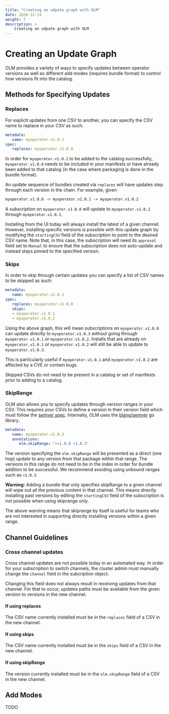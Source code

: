 ```yaml
---
title: "Creating an udpate graph with OLM"
date: 2020-12-14
weight: 7
description: >
    Creating an udpate graph with OLM 
---
```


# Creating an Update Graph

OLM provides a variety of ways to specify updates between operator versions as well as different add
modes (requires bundle format) to control how versions fit into the catalog.

## Methods for Specifying Updates

### Replaces

For explicit updates from one CSV to another, you can specify the CSV name to replace in your CSV as
such:

```yaml
metadata:
   name: myoperator.v1.0.1
spec:
   replaces: myoperator.v1.0.0
```

In order for `myoperator.v1.0.1` to be added to the catalog successfully, `myoperator.v1.0.0` needs to
be included in your manifests or have already been added to that catalog (in the case where packaging
is done in the bundle format).

An update sequence of bundles created via `replaces` will have updates step through each version in
the chain. For example, given

```txt
myoperator.v1.0.0 -> myoperator.v1.0.1 -> myoperator.v1.0.2
```

A subscription on `myoperator.v1.0.0` will update to `myoperator.v1.0.2` through `myoperator.v1.0.1`.

Installing from the UI today will always install the latest of a given channel. However, installing
specific versions is possible with this update graph by modifying the `startingCSV` field
of the subscription to point to the desired CSV name. Note that, in this case, the subscription will
need its `approval` field set to `Manual` to ensure that the subscription does not auto-update and
instead stays pinned to the specified version.

### Skips

In order to skip through certain updates you can specify a list of CSV names to be skipped as such:

```yaml
metadata:
   name: myoperator.v1.0.3
spec:
   replaces: myoperator.v1.0.0
   skips:
   - myoperator.v1.0.1
   - myoperator.v1.0.2
```

Using the above graph, this will mean subscriptions on `myoperator.v1.0.0` can update directly to
`myoperator.v1.0.3` without going through `myoperator.v1.0.1` or `myoperator.v1.0.2`. Installs
that are already on `myoperator.v1.0.1` or `myoperator.v1.0.2` will still be able to update to
`myoperator.v1.0.3`.

This is particularly useful if `myoperator.v1.0.1` and `myoperator.v1.0.2` are affected by a CVE
or contain bugs.

Skipped CSVs do not need to be present in a catalog or set of manifests prior to adding to a catalog.

### SkipRange

OLM also allows you to specify updates through version ranges in your CSV. This requires your CSVs
to define a version in their version field which must follow the [semver spec](https://semver.org/).
Internally, OLM uses the [blang/semver](https://github.com/blang/semver) go library.

```yaml
metadata:
   name: myoperator.v1.0.3
   annotations:
      olm.skipRange: ">=1.0.0 <1.0.3"
```

The version specifying the `olm.skipRange` will be presented as a direct (one hop) update to
any version from that package within that range. The versions in this range do not need to be in
the index in order for bundle addition to be successful. We recommend avoiding using unbound ranges
such as `<1.0.3`.

**Warning:** Adding a bundle that only specifies skipRange to a given channel will wipe out all
the previous content in that channel. This means directly installing past versions by editing
the `startingCSV` field of the subscription is not possible when using skiprange only.

The above warning means that skiprange by itself is useful for teams who are not interested in
supporting directly installing versions within a given range.

## Channel Guidelines

### Cross channel updates

Cross channel updates are not possible today in an automated way. In order for your subscription
to switch channels, the cluster admin must manually change the `channel` field in the subcription
object.

Changing this field does not always result in receiving updates from that channel. For that to
occur, updates paths must be available from the given version to versions in the new channel.

#### If using replaces

The CSV name currently installed must be in the `replaces` field of a CSV in the new channel.

#### If using skips

The CSV name currently installed must be in the `skips` field of a CSV in the new channel.

#### If using skipRange

The version currently installed must be in the `olm.skipRange` field of a CSV in the new channel.

## Add Modes

TODO